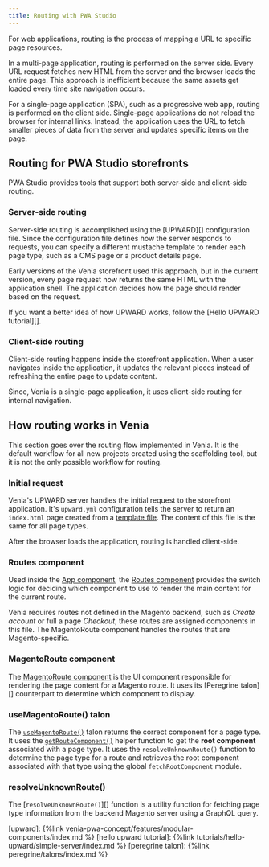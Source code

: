 ```yaml
---
title: Routing with PWA Studio
---
```


For web applications, routing is the process of mapping a URL to specific page resources.

In a multi-page application, routing is performed on the server side.
Every URL request fetches new HTML from the server and the browser loads the entire page.
This approach is inefficient because the same assets get loaded every time site navigation occurs.

For a single-page application (SPA), such as a progressive web app, routing is performed on the client side.
Single-page applications do not reload the browser for internal links.
Instead, the application uses the URL to fetch smaller pieces of data from the server and updates specific items on the page.

## Routing for PWA Studio storefronts

PWA Studio provides tools that support both server-side and client-side routing.

### Server-side routing

Server-side routing is accomplished using the [UPWARD][] configuration file.
Since the configuration file defines how the server responds to requests,
you can specify a different mustache template to render each page type, such as a CMS page or a product details page.

Early versions of the Venia storefront used this approach, but
in the current version, every page request now returns the same HTML with the application shell.
The application decides how the page should render based on the request.

If you want a better idea of how UPWARD works, follow the [Hello UPWARD tutorial][].

### Client-side routing

Client-side routing happens inside the storefront application.
When a user navigates inside the application, it updates the relevant pieces instead of refreshing the entire page to update content.

Since, Venia is a single-page application, it uses client-side routing for internal navigation.

## How routing works in Venia

This section goes over the routing flow implemented in Venia.
It is the default workflow for all new projects created using the scaffolding tool,
but it is not the only possible workflow for routing.

### Initial request

Venia's UPWARD server handles the initial request to the storefront application.
It's `upward.yml` configuration tells the server to return an `index.html` page created from a [template file][].
The content of this file is the same for all page types.

After the browser loads the application, routing is handled client-side.

### Routes component

Used inside the [App component][], the [Routes component][] provides the switch logic for deciding which component to use to render the main content for the current route.

Venia requires routes not defined in the Magento backend, such as _Create account_ or full a page _Checkout_, these routes are assigned components in this file.
The MagentoRoute component handles the routes that are Magento-specific.

### MagentoRoute component

The [MagentoRoute component][] is the UI component responsible for rendering the page content for a Magento route.
It uses its [Peregrine talon][] counterpart to determine which component to display.

### useMagentoRoute() talon

The [`useMagentoRoute()`][] talon returns the correct component for a page type. It uses the [`getRouteComponent()`][] helper function to get the **root component** associated with a page type.
It uses the `resolveUnknownRoute()` function to determine the page type for a route and retrieves the root component associated with that type using the global `fetchRootComponent` module.

### resolveUnknownRoute()

The [`resolveUnknownRoute()`][] function is a utility function for fetching page type information from the backend Magento server using a GraphQL query.

[upward]: {%link venia-pwa-concept/features/modular-components/index.md %}
[hello upward tutorial]: {%link tutorials/hello-upward/simple-server/index.md %}
[peregrine talon]: {%link peregrine/talons/index.md %}

[`router.js`]: https://github.com/magento/pwa-studio/blob/develop/packages/peregrine/lib/Router/router.js
[`magentoRouteHandler.js`]: https://github.com/magento/pwa-studio/blob/develop/packages/peregrine/lib/Router/magentoRouteHandler.js
[`resolveUnknownRoute.js`]: https://github.com/magento/pwa-studio/blob/develop/packages/peregrine/lib/Router/resolveUnknownRoute.js
[`webpackInterop.js`]: https://github.com/magento/pwa-studio/blob/develop/packages/peregrine/lib/Router/webpackInterop.js
[`page.js`]: https://github.com/magento/pwa-studio/blob/develop/packages/peregrine/lib/Page/page.js
[`react-router`]: https://github.com/ReactTraining/react-router
[React Context]: https://reactjs.org/docs/context.html
[ErrorView]:t://github.com/magento/pwa-studio/blob/develop/packages/venia-concept/src/components/ErrorView/errorView.js
[App]: https://github.com/magento/pwa-studio/blob/develop/packages/venia-concept/src/components/App/app.js
[Loading and error message components]: #loading-and-error-message-components

[template file]: https://github.com/magento/pwa-studio/blob/develop/packages/venia-concept/template.html
[app component]: https://github.com/magento/pwa-studio/blob/develop/packages/venia-ui/lib/components/App/app.js
[routes component]: https://github.com/magento/pwa-studio/blob/develop/packages/venia-ui/lib/components/Routes/routes.js
[magentoroute component]: https://github.com/magento/pwa-studio/blob/develop/packages/venia-ui/lib/components/MagentoRoute/magentoRoute.js
[`usemagentoroute()`]: https://github.com/magento/pwa-studio/blob/develop/packages/peregrine/lib/talons/MagentoRoute/useMagentoRoute.js
[`getroutecomponent()`]: https://github.com/magento/pwa-studio/blob/develop/packages/peregrine/lib/talons/MagentoRoute/getRouteComponent.js
[`resolveunknownroute()]: https://github.com/magento/pwa-studio/blob/develop/packages/peregrine/lib/Router/resolveUnknownRoute.js